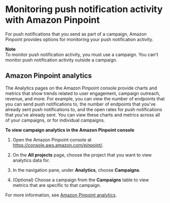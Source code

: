 # Monitoring push notification activity with Amazon Pinpoint<a name="channels-mobile-monitor"></a>

For push notifications that you send as part of a campaign, Amazon Pinpoint provides options for monitoring your push notification activity\. 

**Note**  
To monitor push notification activity, you must use a campaign\. You can't monitor push notification activity outside a campaign\.

## Amazon Pinpoint analytics<a name="channels-mobile-monitor-analytics"></a>

The Analytics pages on the Amazon Pinpoint console provide charts and metrics that show trends related to user engagement, campaign outreach, revenue, and more\. For example, you can view the number of endpoints that you can send push notifications to, the number of endpoints that you've already sent push notifications to, and the open rates for push notifications that you've already sent\. You can view these charts and metrics across all of your campaigns, or for individual campaigns\.

**To view campaign analytics in the Amazon Pinpoint console**

1. Open the Amazon Pinpoint console at [https://console\.aws\.amazon\.com/pinpoint/](https://console.aws.amazon.com/pinpoint/)\.

1. On the **All projects** page, choose the project that you want to view analytics data for\.

1. In the navigation pane, under **Analytics**, choose **Campaigns**\.

1. \(Optional\) Choose a campaign from the **Campaigns** table to view metrics that are specific to that campaign\.

For more information, see [Amazon Pinpoint analytics](analytics.md)\.